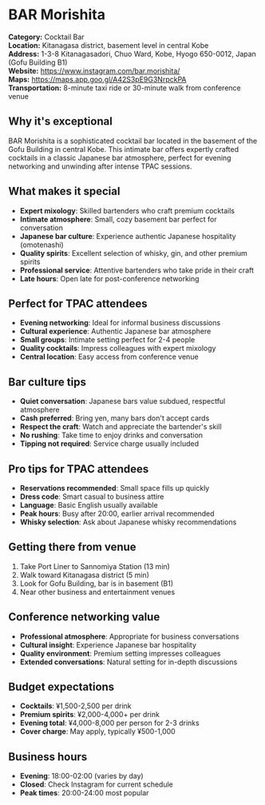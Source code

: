 # BAR Morishita

**Category:** Cocktail Bar  
**Location:** Kitanagasa district, basement level in central Kobe  
**Address:** 1-3-8 Kitanagasadori, Chuo Ward, Kobe, Hyogo 650-0012, Japan (Gofu Building B1)  
**Website:** https://www.instagram.com/bar.morishita/  
**Maps:** https://maps.app.goo.gl/A42S3pE9G3NrpckPA  
**Transportation:** 8-minute taxi ride or 30-minute walk from conference venue  

## Why it's exceptional

BAR Morishita is a sophisticated cocktail bar located in the basement of the Gofu Building in central Kobe. This intimate bar offers expertly crafted cocktails in a classic Japanese bar atmosphere, perfect for evening networking and unwinding after intense TPAC sessions.

## What makes it special

- **Expert mixology**: Skilled bartenders who craft premium cocktails
- **Intimate atmosphere**: Small, cozy basement bar perfect for conversation
- **Japanese bar culture**: Experience authentic Japanese hospitality (omotenashi)
- **Quality spirits**: Excellent selection of whisky, gin, and other premium spirits
- **Professional service**: Attentive bartenders who take pride in their craft
- **Late hours**: Open late for post-conference networking

## Perfect for TPAC attendees

- **Evening networking**: Ideal for informal business discussions
- **Cultural experience**: Authentic Japanese bar atmosphere
- **Small groups**: Intimate setting perfect for 2-4 people
- **Quality cocktails**: Impress colleagues with expert mixology
- **Central location**: Easy access from conference venue

## Bar culture tips

- **Quiet conversation**: Japanese bars value subdued, respectful atmosphere
- **Cash preferred**: Bring yen, many bars don't accept cards
- **Respect the craft**: Watch and appreciate the bartender's skill
- **No rushing**: Take time to enjoy drinks and conversation
- **Tipping not required**: Service charge usually included

## Pro tips for TPAC attendees

- **Reservations recommended**: Small space fills up quickly
- **Dress code**: Smart casual to business attire
- **Language**: Basic English usually available
- **Peak hours**: Busy after 20:00, earlier arrival recommended
- **Whisky selection**: Ask about Japanese whisky recommendations

## Getting there from venue

1. Take Port Liner to Sannomiya Station (13 min)
2. Walk toward Kitanagasa district (5 min)
3. Look for Gofu Building, bar is in basement (B1)
4. Near other business and entertainment venues

## Conference networking value

- **Professional atmosphere**: Appropriate for business conversations
- **Cultural insight**: Experience Japanese bar hospitality
- **Quality environment**: Premium setting impresses colleagues
- **Extended conversations**: Natural setting for in-depth discussions

## Budget expectations

- **Cocktails**: ¥1,500-2,500 per drink
- **Premium spirits**: ¥2,000-4,000+ per drink
- **Evening total**: ¥4,000-8,000 per person for 2-3 drinks
- **Cover charge**: May apply, typically ¥500-1,000

## Business hours

- **Evening**: 18:00-02:00 (varies by day)
- **Closed**: Check Instagram for current schedule
- **Peak times**: 20:00-24:00 most popular